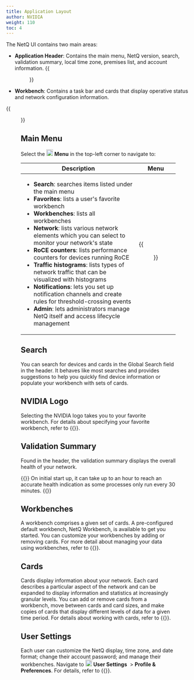 ```yaml
---
title: Application Layout
author: NVIDIA
weight: 110
toc: 4
---
```

The NetQ UI contains two main areas:

- **Application Header**: Contains the main menu, NetQ version, search, validation summary, local time zone, premises list, and account information.
{{<figure src="/images/netq/versionless-top-470.png" alt="" width="1300">}}


- **Workbench**: Contains a task bar and cards that display operative status and network configuration information.

{{<figure src="/images/netq/wb-no-header-490.png" alt="workbench displaying task bar and 5 cards" width="1200">}}

## Main Menu

Select the <img src="https://icons.cumulusnetworks.com/01-Interface-Essential/03-Menu/navigation-menu.svg" height="18" width="18"/> **Menu** in the top-left corner to navigate to:

| Description | Menu |
| ------ | ---- |
| <ul><li><strong>Search</strong>: searches items listed under the main menu</li><li><strong>Favorites</strong>: lists a user's favorite workbench</li><li><strong>Workbenches</strong>: lists all workbenches</li><li><strong>Network</strong>: lists various network elements which you can select to monitor your network's state</li><li><strong>RoCE counters</strong>: lists performance counters for devices running RoCE</li><li><strong>Traffic histograms</strong>: lists types of network traffic that can be visualized with histograms</li><li><strong>Notifications</strong>: lets you set up notification channels and create rules for threshold-crossing events</li><li><strong>Admin</strong>: lets administrators manage NetQ itself and access lifecycle management</li></ul> | {{<figure src="/images/netq/sidebar-menu-480.png" alt="" width="300">}} |
## Search

You can search for devices and cards in the Global Search field in the header. It behaves like most searches and provides suggestions to help you quickly find device information or populate your workbench with sets of cards.

## NVIDIA Logo

Selecting the NVIDIA logo takes you to your favorite workbench. For details about specifying your favorite workbench, refer to {{<link title="Set User Preferences">}}.

## Validation Summary

Found in the header, the validation summary displays the overall health of your network.

{{<notice note>}}
On initial start up, it can take up to an hour to reach an accurate health indication as some processes only run every 30 minutes.
{{</notice>}}

## Workbenches

A workbench comprises a given set of cards. A pre-configured default workbench, NetQ Workbench, is available to get you started. You can customize your workbenches by adding or removing cards. For more detail about managing your data using workbenches, refer to {{<link title="Focus Your Monitoring Using Workbenches">}}.

## Cards

Cards display information about your network. Each card describes a particular aspect of the network and can be expanded to display information and statistics at increasingly granular levels. You can add or remove cards from a workbench, move between cards and card sizes, and make copies of cards that display different levels of data for a given time period. For details about working with cards, refer to {{<link url="Access-Data-with-Cards">}}.

## User Settings

Each user can customize the NetQ display, time zone, and date format; change their account password; and manage their workbenches. Navigate to <img src="https://icons.cumulusnetworks.com/17-Users/19-Natural-Close%20Up-Single%20User-Man/single-man-circle.svg" height="18" width="18"/> **User Settings** &nbsp;<span aria-label="and then">> **Profile & Preferences**. For details, refer to {{<link title="Set User Preferences">}}.

